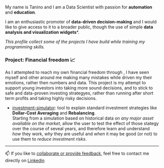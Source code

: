 My name is Tanino and I am a Data Scientist with passion for **automation** and **education**.

I am an enthusiastic promoter of **data-driven decision-making** and I would like to give access to it to a broader public, though the use of simple **data analysis and visualization widgets***.

_This profile collect some of the projects I have build while training my programming skills._

### Project: Financial freedom 📈
As I attempted to reach my own financial freedom through , I have seen myself and other around me making many mistakes while driven my their emotions, rather then numbers and data. This project is my attempt to support young investors into taking more sound decisions, and to stick to safe and data-proven investing strategyes, rather than running after short term profits and taking highly risky decisions.

- [investment-simulator](https://github.com/C0dingM0nk3y/investment-simulator): tool to explain standard investment strategies like **Dollar-Cost Averaging** and **Rebalancing**. \
Starting from a simulation based on historical data on _any major asset available on the market_, allow the user to test the effect of those stategy over the course of seveal years, and therefore learn and understand _how_ they work, _why_ they are useful and _when_ it may be good (or not) to use them to _reduce investment risks_.

***
📫 If you like to <u>collaborate or provide feedback</u>, feel free to contact me directly on [Linkedin](https://www.linkedin.com/in/tanino-albanese-820b90260/)

<!--
**C0dingM0nk3y/C0dingM0nk3y** is a ✨ _special_ ✨ repository because its `README.md` (this file) appears on your GitHub profile.

Here are some ideas to get you started:

- 🔭 I’m currently working on ...
- 🌱 I’m currently learning ...
- 👯 I’m looking to collaborate on ...
- 🤔 I’m looking for help with ...
- 💬 Ask me about ...
- 📫 How to reach me: ...
- 😄 Pronouns: ...
- ⚡ Fun fact: ...
-->
